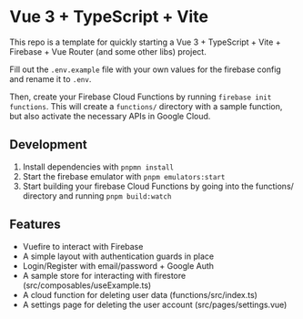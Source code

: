 # Vue 3 + TypeScript + Vite

This repo is a template for quickly starting a Vue 3 + TypeScript + Vite + Firebase + Vue Router (and some other libs) project.

Fill out the `.env.example` file with your own values for the firebase config and rename it to `.env`.

Then, create your Firebase Cloud Functions by running `firebase init functions`. This will create a `functions/` directory with a sample function,
but also activate the necessary APIs in Google Cloud.

## Development

1. Install dependencies with `pnpmn install`
2. Start the firebase emulator with `pnpm emulators:start`
3. Start building your firebase Cloud Functions by going into the functions/ directory and running `pnpm build:watch`

## Features

- Vuefire to interact with Firebase
- A simple layout with authentication guards in place
- Login/Register with email/password + Google Auth
- A sample store for interacting with firestore (src/composables/useExample.ts)
- A cloud function for deleting user data (functions/src/index.ts)
- A settings page for deleting the user account (src/pages/settings.vue)

